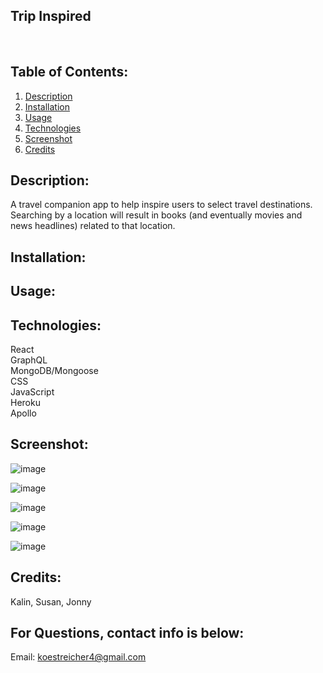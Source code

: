 
  ## Trip Inspired
  </br>
  
   ## Table of Contents:
  1. [Description](#description)
  2. [Installation](#installation)
  3. [Usage](#usage)
  4. [Technologies](#technologies)
  5. [Screenshot](#screenshot)
  6. [Credits](#credits)
  ## Description:
  A travel companion app to help inspire users to select travel destinations.  Searching by a location will result in books (and eventually movies and news headlines) related to that location.</br>
  ## Installation:
  
  ## Usage:
  
  
## Technologies:
React</br>
GraphQL</br>
MongoDB/Mongoose</br>
CSS</br>
JavaScript</br>
Heroku</br>
Apollo

## Screenshot:
![image](https://user-images.githubusercontent.com/104740057/199644313-c16b98ba-765d-47ef-aba8-bc0e35b7cf2c.png)

![image](https://user-images.githubusercontent.com/104740057/199644348-9c7081f4-fbaa-4167-b5f5-26ecf0008d53.png)

![image](https://user-images.githubusercontent.com/104740057/199644359-8f15fc07-401f-4c8e-b9e6-39f5f609bc86.png)

![image](https://user-images.githubusercontent.com/104740057/199644427-ba2314b4-c1f5-486f-a1f2-e98ce977f6ed.png)

![image](https://user-images.githubusercontent.com/104740057/199644460-2cac10ff-2c39-4b14-bb91-e801a73ee3e8.png)

  ## Credits:
  Kalin, Susan, Jonny</br>

  ## For Questions, contact info is below:
  
  Email: koestreicher4@gmail.com </br>
